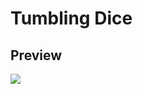 # Tumbling Dice

## Preview

![](https://i.postimg.cc/02S6h4QW/felipeog-tumbling-dice-netlify-app.png)
